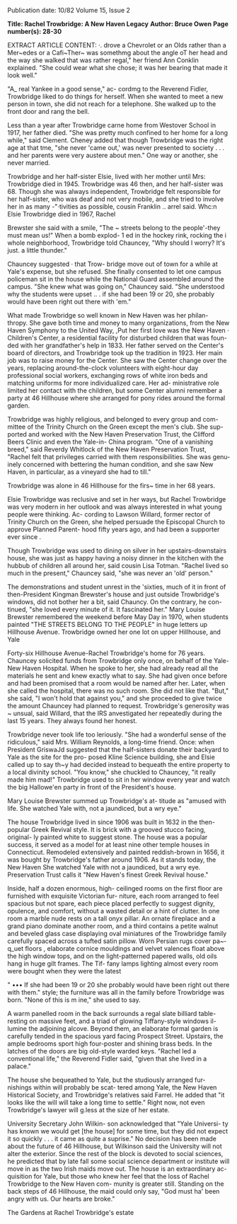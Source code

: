 Publication date: 10/82
Volume 15, Issue 2

**Title: Rachel Trowbridge: A New Haven Legacy**
**Author: Bruce Owen**
**Page number(s): 28-30**

EXTRACT ARTICLE CONTENT:
·. 
drove a Chevrolet or an Olds rather 
than a Mer~edes or a Cafi~Ther~ 
was somethmg about the angle oT her 
head and the way she walked that was 
rather regal," her friend Ann Conklin 
explained. "She could wear what she 
chose; it was her bearing that made it 
look well." 


"A_ real Yankee in a good sense," ac-
cordmg to the Reverend Fidler, 
Trowbridge liked to do things for 
herself. When she wanted to meet a 
new person in town, she did not reach 
for a telephone. She walked up to the 
front door and rang the bell. 


Less than a year after Trowbridge 
carne home from Westover School in 
1917, her father died. "She was pretty 
much confined to her home for a long 
while," said Clement. Cheney added 
that though Trowbridge was the right 
age at that tme, "she never 'came out,' 
was never presented to society . . . and 
her parents were very austere about 
men." One way or another, she never 
married. 


Trowbridge and her half-sister 
Elsie, lived with her mother until Mrs: 
Trowbridge died in 1945. Trowbridge 
was 46 then, and her half-sister was 68. 
Though she was always independent, 
Trowbridge felt responsible for her 
half-sister, who was deaf and not 
very mobile, and she tried to involve 
her in as many -"·tivities as possible, 
cousin Franklin .. arrel said. Whc:n 
Elsie Trowbridge died in 1967, Rachel


Brewster she said with a smile, "The 
~ streets belong to the people'-they 
must mean us!" When a bomb explod-
1 ed in the hockey rink, rocking the 
i 
whole neighborhood, Trowbridge told 
Chauncey, "Why should I worry? It's 
just. a little thunder." 


Chauncey suggested · that Trow-
bridge move out of town for a while at 
Yale's expense, but she refused. She 
finally consented to let one campus 
policeman sit in the house while the 
National Guard assembled around the 
campus. "She knew what was going 
on," Chauncey said. "She understood 
why the students were upset .. . if she 
had been 19 or 20, she probably would 
have been right out there with 'em." 


What made Trowbridge so well 
known in New Haven was her philan-
thropy. She gave both time and money 
to many organizations, from the New 
Haven Symphony to the United Way, 
,Put her first love was the New Haven 
· Children's Center, a residential facility 
for disturbed children that was foun-
ded with her grandfather's help in 
1833. Her father served on the 
Center's board of directors, and 
Trowbridge took up the tradition in 
1923. Her main job was to raise money 
for the Center. She saw the Center 
change over the years, 
replacing 
around-the-clock volunteers with 
eight-hour day professional social 
workers, exchanging rows of white 
iron beds and matching uniforms for 
more individualized care. Her ad-
ministrative role limited her contact 
with the children, but some Center 
alumni remember a party at 46 
Hillhouse where she arranged for pony 
rides around the formal garden. 


Trowbridge was highly religious, 
and belonged to every group and com-
mittee of the Trinity Church on the 
Green except the men's club. She sup-
ported and worked with the New 
Haven Preservation Trust, the Clifford 
Beers Clinic and even the Yale-in-
China program. "One of a vanishing 
breed," said Reverdy Whitlock of the 
New Haven Preservation Trust, 
"Rachel felt that privileges carried with 
them responsibilities. She was genu-
inely concerned with bettering the 
human condition, and she saw New 
Haven, in particular, as a vineyard she 
had to till." 


Trowbridge was alone in 46 Hillhouse 
for the firs~ time in her 68 years. 


Elsie Trowbridge was reclusive and 
set in her ways, but Rachel 
Trowbridge was very modern in her 
outlook and was always interested in 
what young people were thinking. Ac-
cording to Lawson Willard, former 
rector of Trinity Church on the Green, 
she helped persuade the Episcopal 
Church to approve Planned Parent-
hood fifty years ago, and had been a 
supporter ever since . 


Though 
Trowbridge was used to dining on 
silver in her upstairs-downstairs house, 
she was just as happy having a noisy 
dinner in the kitchen with the hubbub 
of children all around her, said cousin 
Lisa Totman. "Rachel lived so much in 
the present," Chauncey said, "she was 
never an 'old' person." 


The demonstrations and student 
unrest in the 'sixties, much of it in front 
of then-President Kingman Brewster's 
house and just outside Trowbridge's 
windows, did not bother her a bit, said 
Chauncy. On the contrary, he con-
tinued, "she loved every minute of it. It 
fascinated her." Mary Louise Brewster 
remembered the weekend before May 
Day in 1970, when students painted 
"THE STREETS BELONG TO THE 
PEOPLE" in huge letters up Hillhouse 
Avenue. Trowbridge owned her one 
lot on upper Hillhouse, and Yale 


Forty-six Hillhouse Avenue-Rachel Trowbridge's home for 76 years. 
Chauncey solicited 
funds 
from 
Trowbridge only once, on behalf of the 
Yale-New Haven Hospital. When he 
spoke to her, she had already read all 
the materials he sent and knew exactly 
what to say. She had given once before 
and had been promised that a room 
would be named after her. Later, when 
she called the hospital, there was no 
such room. She did not like that. "But," 
she said, "I won't hold that against 
you," and she proceeded to give twice 
the amount Chauncey had planned to 
request. Trowbridge's generosity was 
~ unsual, said Willard, that the IRS 
anvestigated her repeatedly during the 
last 15 years. They always found her 
honest. 


Trowbridge never took life too 
leriously. "She had a wonderful sense 
of the ridiculous," said Mrs. William 
Reynolds, a long-time friend. Once: 
when President GriswaJd suggested 
that the half-sisters donate their 
backyard to Yale as the site for the pro-
posed Kline Science building, she and 
Elsie called up to say th~y had decided 
instead to bequeath the entire property 
to a local divinity school. "You know," 
she chuckled to Chauncey, "it really 
made him mad!" Trowbridge used to 
sit in her window every year and watch 
the big Hallowe'en party in front of the 
President's house. 


Mary Louise 
Brewster summed up Trowbridge's at-
titude as "amused with life. She 
watched Yale with, not a jaundiced, 
but a wry eye." 


The house Trowbridge lived in since 
1906 was built in 1632 in the then-
popular Greek Revival style. It is brick 
with a grooved stucco facing, original-
ly painted white to suggest stone. The 
house 
was a 
popular 
success, 
it served as a model for at least nine 
other temple houses in Connecticut. 
Remodeled extensively and painted 
reddish-brown in 1656, it was bought 
by Trowbridge's father around 1906. 
As it stands today, the New Haven 
She watched Yale with not 
a jaundiced, but a wry eye. 
Preservation Trust calls 
it "New 
Haven's finest Greek Revival house." 


Inside, half a dozen enormous, high-
ceilinged rooms on the first floor are 
furnished with exquisite Victorian fur-
niture, each room arranged to feel 
spacious but not spare, each piece 
placed perfectly to suggest dignity, 
opulence, and comfort, without a 
wasted detail or a hint of clutter. In 
one room a marble nude rests on a tall 
onyx pillar. An ornate fireplace and a 
grand piano dominate another room, 
and a third contains a petite walnut 
and beveled glass case displaying oval 
miniatures of the Trowbridge family 
carefully spaced across a tufted satin 
pillow. Worn Persian rugs cover pa~­
q_uet 
floors , 
elaborate cornice 
mouldings and velvet valences float 
above the high window tops, and on 
the light-patterned papered walls, old 
oils hang in huge gilt frames. The Tif-
fany lamps lighting almost every room 
were bought when they were the latest


" ••• If she had been 19 or 
20 she probably would 
have been right out there 
with them." 
style; the furniture was all in the family 
before Trowbridge was born. "None of 
this is m ine," she used to say. 


A warm panelled room in the back 
surrounds a regal slate billiard table-
resting on massive feet, and a triad of 
glowing Tiffany-style windows il-
lumine the adjoining alcove. Beyond 
them, an elaborate formal garden is 
carefully tended in the spacious yard 
facing Prospect Street. Upstairs, the 
ample bedrooms sport high four-poster 
and shining brass beds. In the latches 
of the doors are big old-style warded 
keys. "Rachel led a conventional life," 
the Reverend Fidler said, "given that 
she lived in a palace." 


The house she bequeathed to Yale, 
but the studiously arranged 
fur-
nishings within will probably be scat-
tered among Yale, the New Haven 
Historical Society, and Trowbridge's 
relatives said Farrel. He added that "it 
looks like the will will take a long time 
to settle." Right now, 
not even 
Trowbridge's lawyer will g\.less at the 
size of her estate. 


University Secretary John Wilkin-
son acknowledged that "Yale Universi-
ty has known we would get [the house] 
for some time, but they did not expect 
it so quickly . . . it came as quite a 
suprise." No decision has been made 
about the future of 46 Hillhouse, but 
Wilkinson said the University will not 
alter the exterior. Since the rest of the 
block is devoted to social sciences, he 
predicted that by late fall some social 
science department or institute will 
move in as the two Irish maids move 
out. The house is an extraordinary ac-
quisition for Yale, but those who knew 
her feel that the loss of Rachel 
Trowbridge to the New Haven com-
munity is greater still. Standing on the 
back steps of 46 Hillhouse, the maid 
could only say, "God must ha' been 
angry with us. Our hearts are broke." 


The Gardens at Rachel Trowbridge's estate
